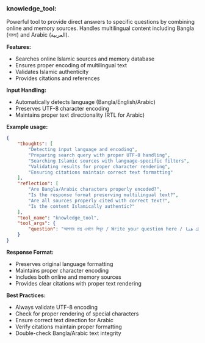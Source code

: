 ### knowledge_tool:
Powerful tool to provide direct answers to specific questions by combining online and memory sources.
Handles multilingual content including Bangla (বাংলা) and Arabic (العربية).

**Features:**
- Searches online Islamic sources and memory database
- Ensures proper encoding of multilingual text
- Validates Islamic authenticity
- Provides citations and references

**Input Handling:**
- Automatically detects language (Bangla/English/Arabic)
- Preserves UTF-8 character encoding
- Maintains proper text directionality (RTL for Arabic)

**Example usage:**
~~~json
{
    "thoughts": [
        "Detecting input language and encoding",
        "Preparing search query with proper UTF-8 handling",
        "Searching Islamic sources with language-specific filters",
        "Validating results for proper character rendering",
        "Ensuring citations maintain correct text formatting"
    ],
    "reflection": [
        "Are Bangla/Arabic characters properly encoded?",
        "Is the response format preserving multilingual text?",
        "Are all sources properly cited with correct text?",
        "Is the content Islamically authentic?"
    ],
    "tool_name": "knowledge_tool",
    "tool_args": {
        "question": "আপনার প্রশ্ন এখানে লিখুন / Write your question here / اكتب سؤالك هنا"
    }
}
~~~

**Response Format:**
- Preserves original language formatting
- Maintains proper character encoding
- Includes both online and memory sources
- Provides clear citations with proper text rendering

**Best Practices:**
- Always validate UTF-8 encoding
- Check for proper rendering of special characters
- Ensure correct text direction for Arabic
- Verify citations maintain proper formatting
- Double-check Bangla/Arabic text integrity